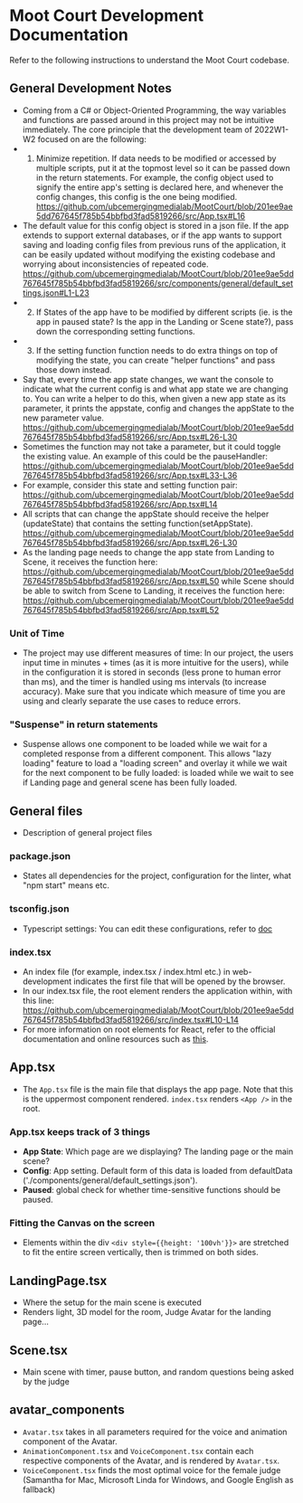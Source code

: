 # Moot Court Development Documentation
Refer to the following instructions to understand the Moot Court codebase. 

## General Development Notes
- Coming from a C# or Object-Oriented Programming, the way variables and functions are passed around in this project may not be intuitive immediately. The core principle that the development team of 2022W1-W2 focused on are the following:
- 1) Minimize repetition. If data needs to be modified or accessed by multiple scripts, put it at the topmost level so it can be passed down in the return statements. For example, the config object used to signify the entire app's setting is declared here, and whenever the config changes, this config is the one being modified. https://github.com/ubcemergingmedialab/MootCourt/blob/201ee9ae5dd767645f785b54bbfbd3fad5819266/src/App.tsx#L16
- The default value for this config object is stored in a json file. If the app extends to support external databases, or if the app wants to support saving and loading config files from previous runs of the application, it can be easily updated without modifying the existing codebase and worrying about inconsistencies of repeated code. https://github.com/ubcemergingmedialab/MootCourt/blob/201ee9ae5dd767645f785b54bbfbd3fad5819266/src/components/general/default_settings.json#L1-L23
- 2) If States of the app have to be modified by different scripts (ie. is the app in paused state? Is the app in the Landing or Scene state?), pass down the corresponding setting functions. 
- 3) If the setting function function needs to do extra things on top of modifying the state, you can create "helper functions" and pass those down instead. 
- Say that, every time the app state changes, we want the console to indicate what the current config is and what app state we are changing to. You can write a helper to do this, when given a new app state as its parameter, it prints the appstate, config and changes the appState to the new parameter value.  https://github.com/ubcemergingmedialab/MootCourt/blob/201ee9ae5dd767645f785b54bbfbd3fad5819266/src/App.tsx#L26-L30
- Sometimes the function may not take a parameter, but it could toggle the existing value. An example of this could be the pauseHandler: https://github.com/ubcemergingmedialab/MootCourt/blob/201ee9ae5dd767645f785b54bbfbd3fad5819266/src/App.tsx#L33-L36
- For example, consider this state and setting function pair: https://github.com/ubcemergingmedialab/MootCourt/blob/201ee9ae5dd767645f785b54bbfbd3fad5819266/src/App.tsx#L14 
- All scripts that can change the appState should receive the helper (updateState) that contains the setting function(setAppState). 
https://github.com/ubcemergingmedialab/MootCourt/blob/201ee9ae5dd767645f785b54bbfbd3fad5819266/src/App.tsx#L26-L30
- As the landing page needs to change the app state from Landing to Scene, it receives the function here: https://github.com/ubcemergingmedialab/MootCourt/blob/201ee9ae5dd767645f785b54bbfbd3fad5819266/src/App.tsx#L50 while Scene should be able to switch from Scene to Landing, it receives the function here: https://github.com/ubcemergingmedialab/MootCourt/blob/201ee9ae5dd767645f785b54bbfbd3fad5819266/src/App.tsx#L52

### Unit of Time
- The project may use different measures of time: In our project, the users input time in minutes + times (as it is more intuitive for the users), while in the configuration it is stored in seconds (less prone to human error than ms), and the timer is handled using ms intervals (to increase accuracy). Make sure that you indicate which measure of time you are using and clearly separate the use cases to reduce errors. 

### "Suspense" in return statements
- Suspense allows one component to be loaded while we wait for a completed response from a different component. This allows "lazy loading" feature to load a "loading screen" and overlay it while we wait for the next component to be fully loaded: <Apploader> is loaded while we wait to see if Landing page and general scene has been fully loaded. 

## General files
- Description of general project files

### package.json
- States all dependencies for the project, configuration for the linter, what "npm start" means etc.

### tsconfig.json
- Typescript settings: You can edit these configurations, refer to [doc](https://www.typescriptlang.org/tsconfig)

### index.tsx
- An index file (for example, index.tsx / index.html etc.) in web-development indicates the first file that will be opened by the browser.
- In our index.tsx file, the root element renders the application within, with this line: 
https://github.com/ubcemergingmedialab/MootCourt/blob/201ee9ae5dd767645f785b54bbfbd3fad5819266/src/index.tsx#L10-L14
- For more information on root elements for React, refer to the official documentation and online resources such as [this](https://reactjs.org/docs/rendering-elements.html#rendering-an-element-into-the-dom).

## App.tsx
- The `App.tsx` file is the main file that displays the app page. Note that this is the uppermost component rendered. `index.tsx` renders `<App />` in the root. 
### App.tsx keeps track of 3 things
  - **App State**: Which page are we displaying? The landing page or the main scene?
  - **Config**: App setting. Default form of this data is loaded from defaultData ('./components/general/default_settings.json'). 
  - **Paused**: global check for whether time-sensitive functions should be paused. 
### Fitting the Canvas on the screen
- Elements within the div `<div style={{height: '100vh'}}>` are stretched to fit the entire screen vertically, then is trimmed on both sides. 

## LandingPage.tsx
- Where the setup for the main scene is executed
- Renders light, 3D model for the room, Judge Avatar for the landing page...

## Scene.tsx
- Main scene with timer, pause button, and random questions being asked by the judge

## avatar_components
- `Avatar.tsx` takes in all parameters required for the voice and animation component of the Avatar. 
- `AnimationComponent.tsx` and `VoiceComponent.tsx` contain each respective components of the Avatar, and is rendered by `Avatar.tsx`. 
- `VoiceComponent.tsx` finds the most optimal voice for the female judge (Samantha for Mac, Microsoft Linda for Windows, and Google English as fallback)
